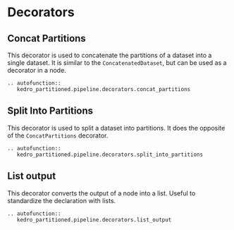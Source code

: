# Decorators

## Concat Partitions

This decorator is used to concatenate the partitions of a dataset into a single dataset. It is similar to the `ConcatenatedDataset`, but can be used as a decorator in a node.

```{eval-rst}
.. autofunction::
   kedro_partitioned.pipeline.decorators.concat_partitions
```

## Split Into Partitions

This decorator is used to split a dataset into partitions. It does the opposite of the `ConcatPartitions` decorator.

```{eval-rst}
.. autofunction::
   kedro_partitioned.pipeline.decorators.split_into_partitions
```

## List output

This decorator converts the output of a node into a list. Useful to standardize the declaration with lists.

```{eval-rst}
.. autofunction::
   kedro_partitioned.pipeline.decorators.list_output
```
